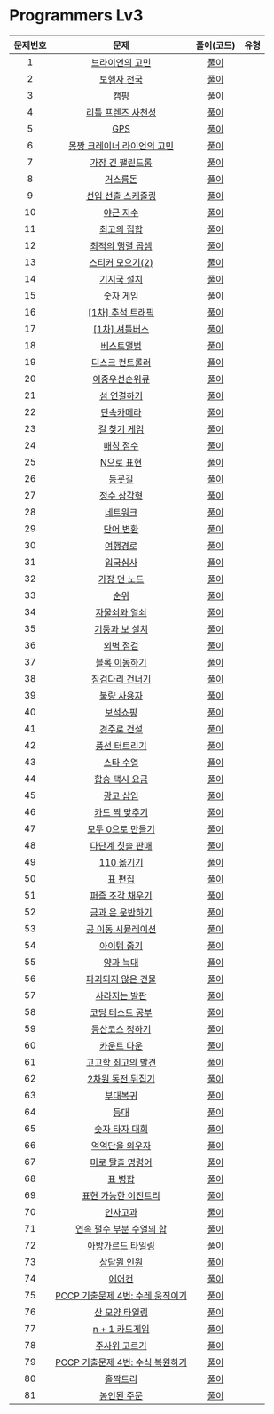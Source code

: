 # Programmers Lv3

| 문제번호 |  문제  | 풀이(코드) | 유형 |    
|  :---:  | :---: |  :---:  | :---:  |    
|  1  | [브라이언의 고민](https://school.programmers.co.kr/learn/courses/30/lessons/1830) | [풀이]() |  |    
|  2  | [보행자 천국](https://school.programmers.co.kr/learn/courses/30/lessons/1832) | [풀이]() |  |    
|  3  | [캠핑](https://school.programmers.co.kr/learn/courses/30/lessons/1833) | [풀이]() |  |    
|  4  | [리틀 프렌즈 사천성](https://school.programmers.co.kr/learn/courses/30/lessons/1836) | [풀이]() |  |    
|  5  | [GPS](https://school.programmers.co.kr/learn/courses/30/lessons/1837) | [풀이]() |  |    
|  6  | [몸짱 크레이너 라이언의 고민](https://school.programmers.co.kr/learn/courses/30/lessons/1838) | [풀이]() |  |    
|  7  | [가장 긴 팰린드롬](https://school.programmers.co.kr/learn/courses/30/lessons/12904) | [풀이]() |  |    
|  8  | [거스름돈](https://school.programmers.co.kr/learn/courses/30/lessons/12907) | [풀이]() |  |    
|  9  | [선입 선출 스케줄링](https://school.programmers.co.kr/learn/courses/30/lessons/12920) | [풀이]() |  |    
|  10  | [야근 지수](https://school.programmers.co.kr/learn/courses/30/lessons/12927) | [풀이]() |  |    
|  11  | [최고의 집합](https://school.programmers.co.kr/learn/courses/30/lessons/12938) | [풀이]() |  |    
|  12  | [최적의 행렬 곱셈](https://school.programmers.co.kr/learn/courses/30/lessons/12942) | [풀이]() |  |    
|  13  | [스티커 모으기(2)](https://school.programmers.co.kr/learn/courses/30/lessons/12971) | [풀이]() |  |    
|  14  | [기지국 설치](https://school.programmers.co.kr/learn/courses/30/lessons/12979) | [풀이]() |  |    
|  15  | [숫자 게임](https://school.programmers.co.kr/learn/courses/30/lessons/12987) | [풀이]() |  |    
|  16  | [[1차] 추석 트래픽](https://school.programmers.co.kr/learn/courses/30/lessons/17676) | [풀이]() |  |    
|  17  | [[1차] 셔틀버스](https://school.programmers.co.kr/learn/courses/30/lessons/17678) | [풀이]() |  |    
|  18  | [베스트앨범](https://school.programmers.co.kr/learn/courses/30/lessons/42579) | [풀이]() |  |    
|  19  | [디스크 컨트롤러](https://school.programmers.co.kr/learn/courses/30/lessons/42627) | [풀이]() |  |    
|  20  | [이중우선순위큐](https://school.programmers.co.kr/learn/courses/30/lessons/42628) | [풀이]() |  |    
|  21  | [섬 연결하기](https://school.programmers.co.kr/learn/courses/30/lessons/42861) | [풀이]() |  |    
|  22  | [단속카메라](https://school.programmers.co.kr/learn/courses/30/lessons/42884) | [풀이]() |  |    
|  23  | [길 찾기 게임](https://school.programmers.co.kr/learn/courses/30/lessons/42892) | [풀이]() |  |    
|  24  | [매칭 점수](https://school.programmers.co.kr/learn/courses/30/lessons/42893) | [풀이]() |  |    
|  25  | [N으로 표현](https://school.programmers.co.kr/learn/courses/30/lessons/42895) | [풀이]() |  |    
|  26  | [등굣길](https://school.programmers.co.kr/learn/courses/30/lessons/42898) | [풀이]() |  |    
|  27  | [정수 삼각형](https://school.programmers.co.kr/learn/courses/30/lessons/43105) | [풀이]() |  |    
|  28  | [네트워크](https://school.programmers.co.kr/learn/courses/30/lessons/43162) | [풀이]() |  |    
|  29  | [단어 변환](https://school.programmers.co.kr/learn/courses/30/lessons/43163) | [풀이]() |  |    
|  30  | [여행경로](https://school.programmers.co.kr/learn/courses/30/lessons/43164) | [풀이]() |  |    
|  31  | [입국심사](https://school.programmers.co.kr/learn/courses/30/lessons/43238) | [풀이]() |  |    
|  32  | [가장 먼 노드](https://school.programmers.co.kr/learn/courses/30/lessons/49189) | [풀이]() |  |    
|  33  | [순위](https://school.programmers.co.kr/learn/courses/30/lessons/49191) | [풀이]() |  |    
|  34  | [자물쇠와 열쇠](https://school.programmers.co.kr/learn/courses/30/lessons/60059) | [풀이]() |  |    
|  35  | [기둥과 보 설치](https://school.programmers.co.kr/learn/courses/30/lessons/60061) | [풀이]() |  |    
|  36  | [외벽 점검](https://school.programmers.co.kr/learn/courses/30/lessons/60062) | [풀이]() |  |    
|  37  | [블록 이동하기](https://school.programmers.co.kr/learn/courses/30/lessons/60063) | [풀이]() |  |    
|  38  | [징검다리 건너기](https://school.programmers.co.kr/learn/courses/30/lessons/64062) | [풀이]() |  |    
|  39  | [불량 사용자](https://school.programmers.co.kr/learn/courses/30/lessons/64064) | [풀이]() |  |    
|  40  | [보석쇼핑](https://school.programmers.co.kr/learn/courses/30/lessons/67258) | [풀이]() |  |    
|  41  | [경주로 건설](https://school.programmers.co.kr/learn/courses/30/lessons/67259) | [풀이]() |  |    
|  42  | [풍선 터트리기](https://school.programmers.co.kr/learn/courses/30/lessons/68646) | [풀이]() |  |    
|  43  | [스타 수열](https://school.programmers.co.kr/learn/courses/30/lessons/70130) | [풀이]() |  |    
|  44  | [합승 택시 요금](https://school.programmers.co.kr/learn/courses/30/lessons/72413) | [풀이]() |  |    
|  45  | [광고 삽입](https://school.programmers.co.kr/learn/courses/30/lessons/72414) | [풀이]() |  |    
|  46  | [카드 짝 맞추기](https://school.programmers.co.kr/learn/courses/30/lessons/72415) | [풀이]() |  |    
|  47  | [모두 0으로 만들기](https://school.programmers.co.kr/learn/courses/30/lessons/76503) | [풀이]() |  |    
|  48  | [다단계 칫솔 판매](https://school.programmers.co.kr/learn/courses/30/lessons/77486) | [풀이]() |  |    
|  49  | [110 옮기기](https://school.programmers.co.kr/learn/courses/30/lessons/77886) | [풀이]() |  |    
|  50  | [표 편집](https://school.programmers.co.kr/learn/courses/30/lessons/81303) | [풀이]() |  |    
|  51  | [퍼즐 조각 채우기](https://school.programmers.co.kr/learn/courses/30/lessons/84021) | [풀이]() |  |    
|  52  | [금과 은 운반하기](https://school.programmers.co.kr/learn/courses/30/lessons/86053) | [풀이]() |  |    
|  53  | [공 이동 시뮬레이션](https://school.programmers.co.kr/learn/courses/30/lessons/87391) | [풀이]() |  |    
|  54  | [아이템 줍기](https://school.programmers.co.kr/learn/courses/30/lessons/87694) | [풀이]() |  |    
|  55  | [양과 늑대](https://school.programmers.co.kr/learn/courses/30/lessons/92343) | [풀이]() |  |    
|  56  | [파괴되지 않은 건물](https://school.programmers.co.kr/learn/courses/30/lessons/92344) | [풀이]() |  |    
|  57  | [사라지는 발판](https://school.programmers.co.kr/learn/courses/30/lessons/92345) | [풀이]() |  |    
|  58  | [코딩 테스트 공부](https://school.programmers.co.kr/learn/courses/30/lessons/118668) | [풀이]() |  |    
|  59  | [등산코스 정하기](https://school.programmers.co.kr/learn/courses/30/lessons/118669) | [풀이]() |  |    
|  60  | [카운트 다운](https://school.programmers.co.kr/learn/courses/30/lessons/131129) | [풀이]() |  |    
|  61  | [고고학 최고의 발견](https://school.programmers.co.kr/learn/courses/30/lessons/131702) | [풀이]() |  |    
|  62  | [2차원 동전 뒤집기](https://school.programmers.co.kr/learn/courses/30/lessons/131703) | [풀이]() |  |    
|  63  | [부대복귀](https://school.programmers.co.kr/learn/courses/30/lessons/132266) | [풀이]() |  |    
|  64  | [등대](https://school.programmers.co.kr/learn/courses/30/lessons/133500) | [풀이]() |  |    
|  65  | [숫자 타자 대회](https://school.programmers.co.kr/learn/courses/30/lessons/136797) | [풀이]() |  |    
|  66  | [억억단을 외우자](https://school.programmers.co.kr/learn/courses/30/lessons/138475) | [풀이]() |  |    
|  67  | [미로 탈출 명령어](https://school.programmers.co.kr/learn/courses/30/lessons/150365) | [풀이]() |  |    
|  68  | [표 병합](https://school.programmers.co.kr/learn/courses/30/lessons/150366) | [풀이]() |  |    
|  69  | [표현 가능한 이진트리](https://school.programmers.co.kr/learn/courses/30/lessons/150367) | [풀이]() |  |    
|  70  | [인사고과](https://school.programmers.co.kr/learn/courses/30/lessons/152995) | [풀이]() |  |    
|  71  | [연속 펄수 부분 수열의 합](https://school.programmers.co.kr/learn/courses/30/lessons/161988) | [풀이]() |  |    
|  72  | [아방가르드 타일링](https://school.programmers.co.kr/learn/courses/30/lessons/181186) | [풀이]() |  |    
|  73  | [상담원 인원](https://school.programmers.co.kr/learn/courses/30/lessons/214288) | [풀이]() |  |    
|  74  | [에어컨](https://school.programmers.co.kr/learn/courses/30/lessons/214289) | [풀이]() |  |    
|  75  | [PCCP 기출문제 4번: 수레 움직이기](https://school.programmers.co.kr/learn/courses/30/lessons/250134) | [풀이]() |  |    
|  76  | [산 모양 타일링](https://school.programmers.co.kr/learn/courses/30/lessons/258705) | [풀이]() |  |    
|  77  | [n + 1 카드게임](https://school.programmers.co.kr/learn/courses/30/lessons/258707) | [풀이]() |  |    
|  78  | [주사위 고르기](https://school.programmers.co.kr/learn/courses/30/lessons/258709) | [풀이]() |  |    
|  79  | [PCCP 기출문제 4번: 수식 복원하기](https://school.programmers.co.kr/learn/courses/30/lessons/340210) | [풀이]() |  |    
|  80  | [홀짝트리](https://school.programmers.co.kr/learn/courses/30/lessons/388354) | [풀이]() |  |    
|  81  | [봉인된 주문](https://school.programmers.co.kr/learn/courses/30/lessons/389481) | [풀이]() |  |    

